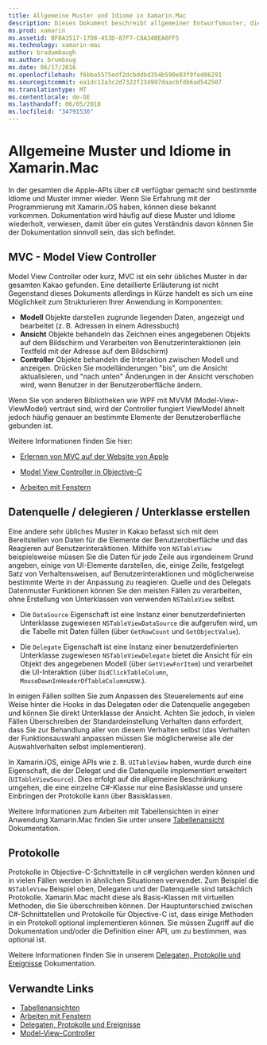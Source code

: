 ```yaml
---
title: Allgemeine Muster und Idiome in Xamarin.Mac
description: Dieses Dokument beschreibt allgemeiner Entwurfsmuster, die beim Erstellen von Xamarin.Mac apps verwendet. Es wird erläutert, das Model View Controller-Muster, Quelle und des Delegats Datenmuster und Protokolle.
ms.prod: xamarin
ms.assetid: BF0A3517-17D8-453D-87F7-C8A34BEA8FF5
ms.technology: xamarin-mac
author: bradumbaugh
ms.author: brumbaug
ms.date: 06/17/2016
ms.openlocfilehash: f6bba5575edf2dcbddbd354b590e03f9fed06291
ms.sourcegitcommit: ea1dc12a3c2d7322f234997daacbfdb6ad542507
ms.translationtype: MT
ms.contentlocale: de-DE
ms.lasthandoff: 06/05/2018
ms.locfileid: "34791536"
---
```

# <a name="common-patterns-and-idioms-in-xamarinmac"></a>Allgemeine Muster und Idiome in Xamarin.Mac

In der gesamten die Apple-APIs über c# verfügbar gemacht sind bestimmte Idiome und Muster immer wieder. Wenn Sie Erfahrung mit der Programmierung mit Xamarin.iOS haben, können diese bekannt vorkommen. Dokumentation wird häufig auf diese Muster und Idiome wiederholt, verwiesen, damit über ein gutes Verständnis davon können Sie der Dokumentation sinnvoll sein, das sich befindet.

## <a name="mvc---model-view-controller"></a>MVC - Model View Controller

Model View Controller oder kurz, MVC ist ein sehr übliches Muster in der gesamten Kakao gefunden. Eine detaillierte Erläuterung ist nicht Gegenstand dieses Dokuments allerdings in Kürze handelt es sich um eine Möglichkeit zum Strukturieren Ihrer Anwendung in Komponenten:

- **Modell** Objekte darstellen zugrunde liegenden Daten, angezeigt und bearbeitet (z. B. Adressen in einem Adressbuch)
- **Ansicht** Objekte behandeln das Zeichnen eines angegebenen Objekts auf dem Bildschirm und Verarbeiten von Benutzerinteraktionen (ein Textfeld mit der Adresse auf dem Bildschirm)
- **Controller** Objekte behandeln die Interaktion zwischen Modell und anzeigen. Drücken Sie modelländerungen "bis", um die Ansicht aktualisieren, und "nach unten" Änderungen in der Ansicht verschoben wird, wenn Benutzer in der Benutzeroberfläche ändern.

Wenn Sie von anderen Bibliotheken wie WPF mit MVVM (Model-View-ViewModel) vertraut sind, wird der Controller fungiert ViewModel ähnelt jedoch häufig genauer an bestimmte Elemente der Benutzeroberfläche gebunden ist.

Weitere Informationen finden Sie hier:

- [Erlernen von MVC auf der Website von Apple](https://developer.apple.com/library/ios/documentation/general/conceptual/devpedia-cocoacore/MVC.html)

- [Model View Controller in Objective-C](https://developer.apple.com/library/ios/documentation/general/conceptual/CocoaEncyclopedia/Model-View-Controller/Model-View-Controller.html)
- [Arbeiten mit Fenstern](~/mac/user-interface/window.md)

## <a name="data-source--delegate--subclassing"></a>Datenquelle / delegieren / Unterklasse erstellen

Eine andere sehr übliches Muster in Kakao befasst sich mit dem Bereitstellen von Daten für die Elemente der Benutzeroberfläche und das Reagieren auf Benutzerinteraktionen. Mithilfe von `NSTableView` beispielsweise müssen Sie die Daten für jede Zeile aus irgendeinem Grund angeben, einige von UI-Elemente darstellen, die, einige Zeile, festgelegt Satz von Verhaltensweisen, auf Benutzerinteraktionen und möglicherweise bestimmte Werte in der Anpassung zu reagieren. Quelle und des Delegats Datenmuster Funktionen können Sie den meisten Fällen zu verarbeiten, ohne Erstellung von Unterklassen von verwenden `NSTableView` selbst.

- Die `DataSource` Eigenschaft ist eine Instanz einer benutzerdefinierten Unterklasse zugewiesen `NSTableViewDataSource` die aufgerufen wird, um die Tabelle mit Daten füllen (über `GetRowCount` und `GetObjectValue`).

- Die `Delegate` Eigenschaft ist eine Instanz einer benutzerdefinierten Unterklasse zugewiesen `NSTableViewDelegate` bietet die Ansicht für ein Objekt des angegebenen Modell (über `GetViewForItem`) und verarbeitet die UI-Interaktion (über `DidClickTableColumn`, `MouseDownInHeaderOfTableColumn`usw.).

In einigen Fällen sollten Sie zum Anpassen des Steuerelements auf eine Weise hinter die Hooks in das Delegaten oder die Datenquelle angegeben und können Sie direkt Unterklasse der Ansicht. Achten Sie jedoch, in vielen Fällen Überschreiben der Standardeinstellung Verhalten dann erfordert, dass Sie zur Behandlung aller von diesem Verhalten selbst (das Verhalten der Funktionsauswahl anpassen müssen Sie möglicherweise alle der Auswahlverhalten selbst implementieren).

In Xamarin.iOS, einige APIs wie z. B. `UITableView` haben, wurde durch eine Eigenschaft, die der Delegat und die Datenquelle implementiert erweitert (`UITableViewSource`). Dies erfolgt auf die allgemeine Beschränkung umgehen, die eine einzelne C#-Klasse nur eine Basisklasse und unsere Einbringen der Protokolle kann über Basisklassen.

Weitere Informationen zum Arbeiten mit Tabellensichten in einer Anwendung Xamarin.Mac finden Sie unter unsere [Tabellenansicht](~/mac/user-interface/table-view.md) Dokumentation.

## <a name="protocols"></a>Protokolle

Protokolle in Objective-C-Schnittstelle in c# verglichen werden können und in vielen Fällen werden in ähnlichen Situationen verwendet. Zum Beispiel die `NSTableView` Beispiel oben, Delegaten und der Datenquelle sind tatsächlich Protokolle. Xamarin.Mac macht diese als Basis-Klassen mit virtuellen Methoden, die Sie überschreiben können. Der Hauptunterschied zwischen C#-Schnittstellen und Protokolle für Objective-C ist, dass einige Methoden in ein Protokoll optional implementieren können. Sie müssen Zugriff auf die Dokumentation und/oder die Definition einer API, um zu bestimmen, was optional ist.

Weitere Informationen finden Sie in unserem [Delegaten, Protokolle und Ereignisse](~/ios/app-fundamentals/delegates-protocols-and-events.md) Dokumentation.



## <a name="related-links"></a>Verwandte Links

- [Tabellenansichten](~/mac/user-interface/table-view.md)
- [Arbeiten mit Fenstern](~/mac/user-interface/window.md)
- [Delegaten, Protokolle und Ereignisse](~/ios/app-fundamentals/delegates-protocols-and-events.md)
- [Model-View-Controller](https://developer.apple.com/library/ios/documentation/general/conceptual/CocoaEncyclopedia/Model-View-Controller/Model-View-Controller.html)
